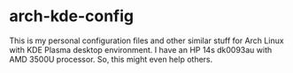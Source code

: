 # arch-kde-config
This is my personal configuration files and other similar stuff for Arch Linux with KDE Plasma desktop environment. I have an HP 14s dk0093au with AMD 3500U processor. So, this might even help others.
